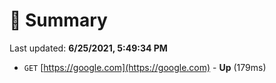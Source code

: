 # 📖 Summary
Last updated: **6/25/2021, 5:49:34 PM**

- `GET` [https://google.com](https://google.com) - **Up** (179ms)
